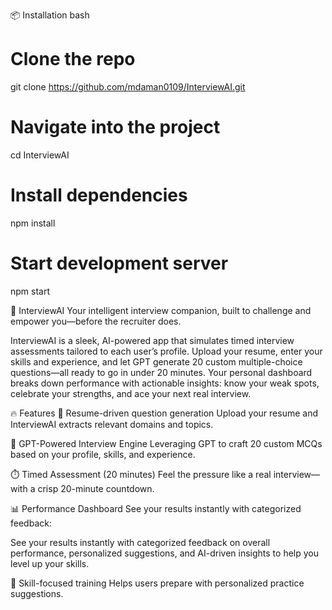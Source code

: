 

📦 Installation
bash
# Clone the repo
git clone https://github.com/mdaman0109/InterviewAI.git

# Navigate into the project
cd InterviewAI

# Install dependencies
npm install

# Start development server
npm start


🚀 InterviewAI
Your intelligent interview companion, built to challenge and empower you—before the recruiter does.

InterviewAI is a sleek, AI-powered app that simulates timed interview assessments tailored to each user’s profile. Upload your resume, enter your skills and experience, and let GPT generate 20 custom multiple-choice questions—all ready to go in under 20 minutes. Your personal dashboard breaks down performance with actionable insights: know your weak spots, celebrate your strengths, and ace your next real interview.

🔥 Features
📄 Resume-driven question generation Upload your resume and InterviewAI extracts relevant domains and topics.

🤖 GPT-Powered Interview Engine Leveraging GPT to craft 20 custom MCQs based on your profile, skills, and experience.

⏱️ Timed Assessment (20 minutes) Feel the pressure like a real interview—with a crisp 20-minute countdown.

📊 Performance Dashboard See your results instantly with categorized feedback:

See your results instantly with categorized feedback on overall performance, personalized suggestions, and AI-driven insights to help you level up your skills.

🎯 Skill-focused training Helps users prepare with personalized practice suggestions.
